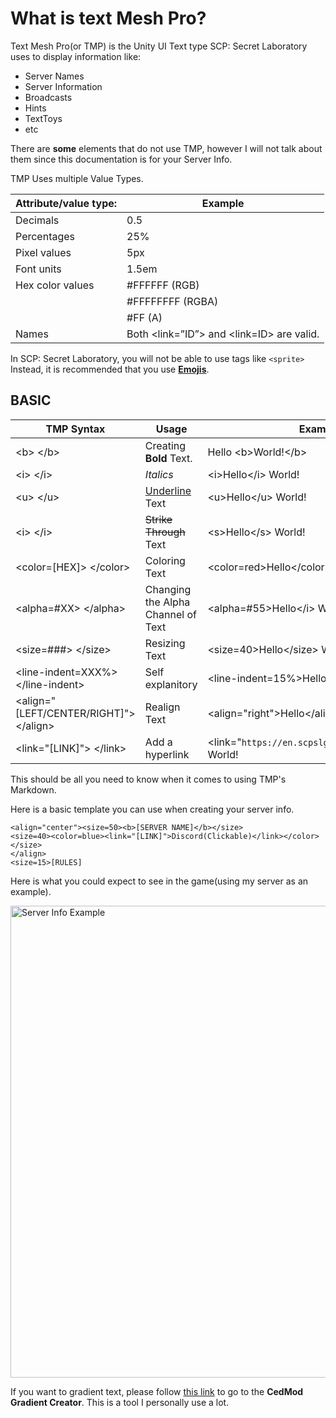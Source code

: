 # What is text Mesh Pro?
Text Mesh Pro(or TMP) is the Unity UI Text type SCP: Secret Laboratory uses to display information like:

- Server Names
- Server Information
- Broadcasts
- Hints
- TextToys
- etc

There are **some** elements that do not use TMP, however I will not talk about them since this documentation is for your Server Info.

TMP Uses multiple Value Types.

| Attribute/value type: |	Example
| ----- | ----- |
| Decimals | 0.5
| Percentages | 25%
| Pixel values | 5px
| Font units | 1.5em
| Hex color values | #FFFFFF (RGB)
| | #FFFFFFFF (RGBA)
| | #FF (A)
| Names	| Both <link=”ID”> and <link=ID> are valid.

In SCP: Secret Laboratory, you will not be able to use tags like `<sprite>` Instead, it is recommended that you use [**Emojis**](https://boltondev.github.io/SL-Emojis).


## BASIC

| TMP Syntax | Usage | Example |
| ------------- | ------------- | ------------- |
| \<b> \</b> | Creating **Bold** Text. | Hello \<b>World!\</b> |
| \<i> \</i> | *Italics* | \<i>Hello\</i> World! | 
| \<u> \</u> | <ins>Underline</ins> Text | \<u>Hello\</u> World! | 
| \<i> \</i> | ~~Strike Through~~ Text | \<s>Hello\</s> World! | 
| \<color=\[HEX\]> \</color> | Coloring Text | \<color=red>Hello\</color> World! | 
| \<alpha=#XX> \</alpha> | Changing the Alpha Channel of Text | \<alpha=#55>Hello\</i> World! | 
| \<size=###> \</size> | Resizing Text | \<size=40>Hello\</size> World! | 
| \<line-indent=XXX%> \</line-indent> | Self explanitory | \<line-indent=15%>Hello\</line-indent> World! | 
| \<align="\[LEFT/CENTER/RIGHT\]"> \</align> | Realign Text | \<align="right">Hello\</align> World! | 
| \<link="\[LINK\]"> \</link> | Add a hyperlink | \<link="`https://en.scpslgame.com`">Hello\</link> World! | 


This should be all you need to know when it comes to using TMP's Markdown.


Here is a basic template you can use when creating your server info.
```
<align="center"><size=50><b>[SERVER NAME]</b></size>
<size=40><color=blue><link="[LINK]">Discord(Clickable)</link></color></size>
</align>
<size=15>[RULES]
```

Here is what you could expect to see in the game(using my server as an example).

<img width="765" height="755" alt="Server Info Example" src="https://github.com/user-attachments/assets/53ecc929-ac21-4725-9af7-2eb89db8230b" />

If you want to gradient text, please follow [this link](https://cedmod.nl/tools/gradient) to go to the **CedMod Gradient Creator**. This is a tool I personally use a lot.
